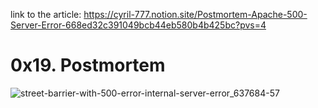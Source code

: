 link to the article: https://cyril-777.notion.site/Postmortem-Apache-500-Server-Error-668ed32c391049bcb44eb580b4b425bc?pvs=4

# 0x19. Postmortem

![street-barrier-with-500-error-internal-server-error_637684-57](https://github.com/Cyril-777/alx-system_engineering-devops/assets/72940048/7277a582-2cbf-48e9-8546-58fb73e2e90f)
